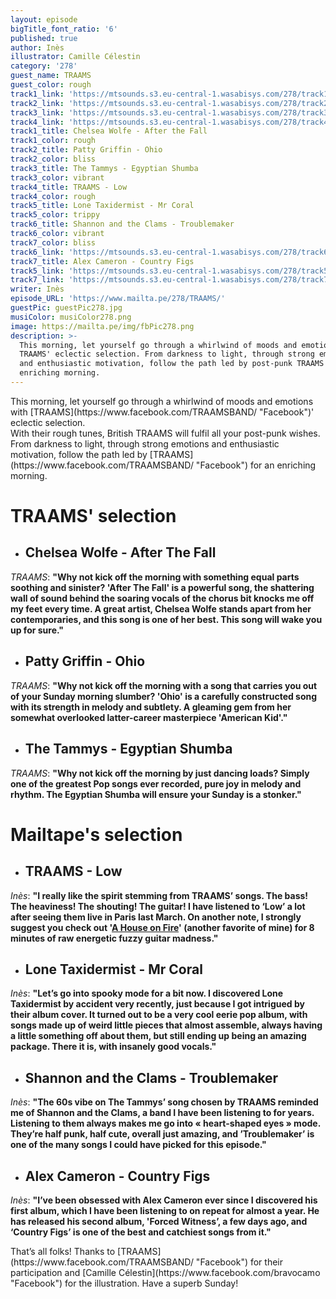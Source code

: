 ```yaml
---
layout: episode
bigTitle_font_ratio: '6'
published: true
author: Inès
illustrator: Camille Célestin
category: '278'
guest_name: TRAAMS
guest_color: rough
track1_link: 'https://mtsounds.s3.eu-central-1.wasabisys.com/278/track1.mp3'
track2_link: 'https://mtsounds.s3.eu-central-1.wasabisys.com/278/track2.mp3'
track3_link: 'https://mtsounds.s3.eu-central-1.wasabisys.com/278/track3.mp3'
track4_link: 'https://mtsounds.s3.eu-central-1.wasabisys.com/278/track4.mp3'
track1_title: Chelsea Wolfe - After the Fall
track1_color: rough
track2_title: Patty Griffin - Ohio
track2_color: bliss
track3_title: The Tammys - Egyptian Shumba
track3_color: vibrant
track4_title: TRAAMS - Low
track4_color: rough
track5_title: Lone Taxidermist - Mr Coral
track5_color: trippy
track6_title: Shannon and the Clams - Troublemaker
track6_color: vibrant
track7_color: bliss
track6_link: 'https://mtsounds.s3.eu-central-1.wasabisys.com/278/track6.mp3'
track7_title: Alex Cameron - Country Figs
track5_link: 'https://mtsounds.s3.eu-central-1.wasabisys.com/278/track5.mp3'
track7_link: 'https://mtsounds.s3.eu-central-1.wasabisys.com/278/track7.mp3'
writer: Inès
episode_URL: 'https://www.mailta.pe/278/TRAAMS/'
guestPic: guestPic278.jpg
musiColor: musiColor278.png
image: https://mailta.pe/img/fbPic278.png
description: >-
  This morning, let yourself go through a whirlwind of moods and emotions with
  TRAAMS' eclectic selection. From darkness to light, through strong emotions
  and enthusiastic motivation, follow the path led by post-punk TRAAMS for an
  enriching morning.
---
```

<p id="introduction">This morning, let yourself go through a whirlwind of moods and emotions with [TRAAMS](https://www.facebook.com/TRAAMSBAND/ "Facebook")' eclectic selection. 
<br>With their rough tunes, British TRAAMS will fulfil all your post-punk wishes. From darkness to light, through strong emotions and enthusiastic motivation, follow the path led by [TRAAMS](https://www.facebook.com/TRAAMSBAND/ "Facebook") for an enriching morning.</p>


# **TRAAMS' selection**

+ ## Chelsea Wolfe - After The Fall
_TRAAMS_: **"**Why not kick off the morning with something equal parts soothing and sinister? 'After The Fall' is a powerful song, the shattering wall of sound behind the soaring vocals of the chorus bit knocks me off my feet every time. A great artist, Chelsea Wolfe stands apart from her contemporaries, and this song is one of her best. This song will wake you up for sure.**"**

+ ## Patty Griffin - Ohio
_TRAAMS_: **"**Why not kick off the morning with a song that carries you out of your Sunday morning slumber? 'Ohio' is a carefully constructed song with its strength in melody and subtlety. A gleaming gem from her somewhat overlooked latter-career masterpiece 'American Kid'.**"**

+ ## The Tammys - Egyptian Shumba
_TRAAMS_: **"**Why not kick off the morning by just dancing loads? Simply one of the greatest Pop songs ever recorded, pure joy in melody and rhythm. The Egyptian Shumba will ensure your Sunday is a stonker.**"**


# Mailtape's selection

+ ## TRAAMS - Low
_Inès_: **"**I really like the spirit stemming from TRAAMS’ songs. The bass! The heaviness! The shouting! The guitar! I have listened to ‘Low’ a lot after seeing them live in Paris last March. On another note, I strongly suggest you check out '[A House on Fire](https://soundcloud.com/fatcatrecords/traams-a-house-on-fire)' (another favorite of mine) for 8 minutes of raw energetic fuzzy guitar madness.**"**  

+ ## Lone Taxidermist - Mr Coral
_Inès_: **"**Let’s go into spooky mode for a bit now. I discovered Lone Taxidermist by accident very recently, just because I got intrigued by their album cover. It turned out to be a very cool eerie pop album, with songs made up of weird little pieces that almost assemble, always having a little something off about them, but still ending up being an amazing package. There it is, with insanely good vocals.**"**

+ ## Shannon and the Clams - Troublemaker
_Inès_: **"**The 60s vibe on The Tammys’ song chosen by TRAAMS reminded me of Shannon and the Clams, a band I have been listening to for years. Listening to them always makes me go into « heart-shaped eyes » mode. They’re half punk, half cute, overall just amazing, and ’Troublemaker’ is one of the many songs I could have picked for this episode.**"**

+ ## Alex Cameron - Country Figs
_Inès_: **"**I’ve been obsessed with Alex Cameron ever since I discovered his first album, which I have been listening to on repeat for almost a year. He has released his second album, 'Forced Witness’, a few days ago, and ‘Country Figs’ is one of the best and catchiest songs from it.**"**


<p id="outroduction">That’s all folks! Thanks to [TRAAMS](https://www.facebook.com/TRAAMSBAND/ "Facebook") for their participation and [Camille Célestin](https://www.facebook.com/bravocamo "Facebook") for the illustration. Have a superb Sunday!</p>
